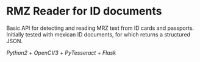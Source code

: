 # RMZ Reader for ID documents

Basic API for detecting and reading MRZ text from ID cards and passports. Initially tested with mexican ID documents, for which returns a structured JSON.

_Python2_ + _OpenCV3_ + _PyTesseract_ + _Flask_
